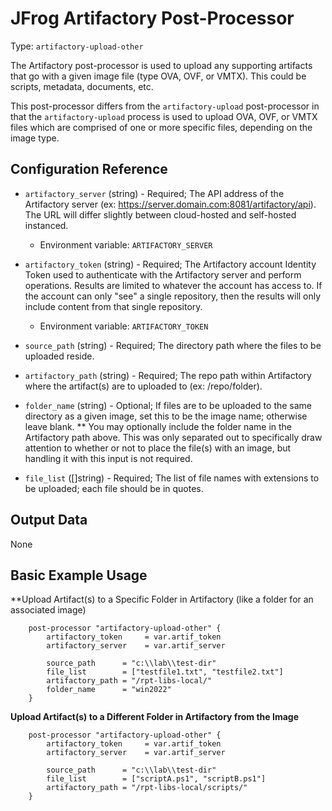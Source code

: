 # JFrog Artifactory Post-Processor

Type:  `artifactory-upload-other`

The Artifactory post-processor is used to upload any supporting artifacts that go with a given image file (type OVA, OVF, or VMTX). This could be scripts, metadata, documents, etc.

This post-processor differs from the `artifactory-upload` post-processor in that the `artifactory-upload` process is used to upload OVA, OVF, or VMTX files which are comprised of one or more specific files, depending on the image type.

## Configuration Reference

- `artifactory_server` (string) - Required; The API address of the Artifactory server (ex: https://server.domain.com:8081/artifactory/api). The URL will differ slightly between cloud-hosted and self-hosted instanced.
    * Environment variable: `ARTIFACTORY_SERVER`
- `artifactory_token` (string) - Required; The Artifactory account Identity Token used to authenticate with the Artifactory server and perform operations. Results are limited to whatever the account has access to. If the account can only "see" a single repository, then the results will only include content from that single repository.
    * Environment variable: `ARTIFACTORY_TOKEN`
	
- `source_path` (string) - Required; The directory path where the files to be uploaded reside.
- `artifactory_path` (string) - Required; The repo path within Artifactory where the artifact(s) are to uploaded to (ex: /repo/folder).
- `folder_name` (string) - Optional; If files are to be uploaded to the same directory as a given image, set this to be the image name; otherwise leave blank.
  ** You may optionally include the folder name in the Artifactory path above. This was only separated out to specifically draw attention to whether or not to place the file(s) with an image, but handling it with this input is not required.
- `file_list` ([]string) - Required; The list of file names with extensions to be uploaded; each file should be in quotes.

## Output Data

None


## Basic Example Usage

**Upload Artifact(s) to a Specific Folder in Artifactory (like a folder for an associated image)
```hcl
	post-processor "artifactory-upload-other" {
        artifactory_token     = var.artif_token  
        artifactory_server    = var.artif_server 
			
		source_path      = "c:\\lab\\test-dir"
		file_list        = ["testfile1.txt", "testfile2.txt"]
		artifactory_path = "/rpt-libs-local/"
		folder_name      = "win2022"
	}
```

**Upload Artifact(s) to a Different Folder in Artifactory from the Image**
```hcl
	post-processor "artifactory-upload-other" {
        artifactory_token     = var.artif_token  
        artifactory_server    = var.artif_server 
			
		source_path      = "c:\\lab\\test-dir"
		file_list        = ["scriptA.ps1", "scriptB.ps1"]
		artifactory_path = "/rpt-libs-local/scripts/"
	}
```